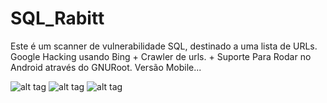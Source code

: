 # SQL_Rabitt
Este é um scanner de vulnerabilidade SQL, destinado a uma lista de URLs. Google Hacking usando Bing + Crawler de urls. + Suporte Para Rodar no Android através do GNURoot. Versão Mobile...

![alt tag](http://imgur.com/LvBL2sx.jpg)
![alt tag](http://imgur.com/4pKSjmO.jpg)
![alt tag](http://imgur.com/8UMHTcc.jpg)
